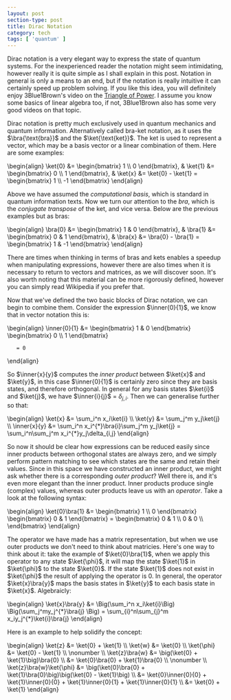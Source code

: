 ```yaml
---
layout: post
section-type: post
title: Dirac Notation
category: tech
tags: [ 'quantum' ]
---
```



Dirac notation is a very elegant way to express
the state of quantum systems. For the inexperienced reader
the notation might seem intimidating, however
really it is quite simple as I
shall explain in this post. Notation in general
is only a means to an end, but if the notation
is really intuitive it can certainly speed up
problem solving. If you like this idea, you will
definitely enjoy 3Blue1Brown's video on the [Triangle
of Power](https://www.youtube.com/watch?v=sULa9Lc4pck).
I assume you know some basics of linear algebra too,
if not, 3Blue1Brown also has some very good videos on that topic.

Dirac notation is pretty much exclusively used
in quantum mechanics and quantum information. Alternatively
 called bra-ket notation, as it uses the
 $\bra{\text{bra}}$ and the $\ket{\text{ket}}$. The ket
 is used to represent a vector, which may be a basis
 vector or a linear combination of them. Here are some
 examples:

 <div>
   \begin{align}
      \ket{0} &=
        \begin{bmatrix}
         1 \\
         0
        \end{bmatrix},
      &
      \ket{1} &=
        \begin{bmatrix}
         0 \\
         1
        \end{bmatrix},
      &
      \ket{x} &= \ket{0} - \ket{1} =
        \begin{bmatrix}
        1 \\
        -1
        \end{bmatrix}
   \end{align}
 </div>

 Above we have assumed the *computational basis*, which is
 standard in quantum information texts. Now we turn our
 attention to the *bra*, which is the *conjugate transpose*
 of the ket, and vice versa. Below are the previous examples but as bras:

 <div>
   \begin{align}
      \bra{0} &=
        \begin{bmatrix}
         1 &
         0
        \end{bmatrix},
      &
      \bra{1} &=
        \begin{bmatrix}
         0 &
         1
        \end{bmatrix},
      &
      \bra{x} &= \bra{0} - \bra{1} =
        \begin{bmatrix}
        1 &
        -1
        \end{bmatrix}
   \end{align}
 </div>

There are times when thinking in terms of bras and kets
enables a speedup when manipulating expressions, however there
are also times when it is necessary to return to vectors
and matrices, as we will discover soon. It's also worth noting that
this material can be more rigorously defined, however you
can simply read Wikipedia if you prefer that.

Now that we've defined the two basic blocks of Dirac notation,
we can begin to combine them. Consider the expression $\inner{0}{1}$,
we know that in vector notation this is:

<div>
  \begin{align}
     \inner{0}{1} &=
       \begin{bmatrix}
        1 &
        0
       \end{bmatrix}
       \begin{bmatrix}
       0 \\
       1
       \end{bmatrix}

       = 0
  \end{align}
</div>

So $\inner{x}{y}$ computes the *inner product* between $\ket{x}$ and $\ket{y}$,
in this case $\inner{0}{1}$ is certainly zero since they are basis states, and
therefore orthogonal. In general for any basis states $\ket{i}$ and $\ket{j}$, we have
$\inner{i}{j}$ = $\delta_{j,i}$. Then we can generalise further so that:

<div>
  \begin{align}
     \ket{x} &= \sum_i^n x_i\ket{i} \\
     \ket{y} &= \sum_j^m y_j\ket{j} \\
     \inner{x}{y} &= \sum_i^n x_i^{*}\bra{i}\sum_j^m y_j\ket{j}
                   = \sum_i^n\sum_j^m x_i^{*}y_j\delta_{i,j}
  \end{align}
</div>

So now it should be clear how expressions can be reduced easily since
inner products between orthogonal states are always zero, and we simply perform
pattern matching to see which states are the same and retain their values.
Since in this space we have constructed an inner product, we might ask
whether there is a corresponding *outer product*? Well there is, and it's
even more elegant than the inner product. Inner products produce single
(complex) values, whereas outer products leave us with an *operator*.
Take a look at the following syntax:

<div>
  \begin{align}
     \ket{0}\bra{1} &=
     \begin{bmatrix}
      1 \\
      0
     \end{bmatrix}
     \begin{bmatrix}
      0 & 1
     \end{bmatrix}
     =
     \begin{bmatrix}
      0 & 1 \\
      0 & 0 \\
     \end{bmatrix}
  \end{align}
</div>

The operator we have made has a matrix representation, but when we use
outer products we don't need to think about matricies. Here's one way
to think about it: take the example of $\ket{0}\bra{1}$, when we
apply this operator to any state $\ket{\phi}$, it will map the state $\ket{1}$
in $\ket{\phi}$ to the state $\ket{0}$. If the state $\ket{1}$ does not exist
in $\ket{\phi}$ the result of applying the operator is 0. In general,
the operator $\ket{x}\bra{y}$ maps the basis states
in $\ket{y}$ to each basis state in $\ket{x}$. Algebraicly:

<div>
  \begin{align}
     \ket{x}\bra{y} &= \Big(\sum_i^n x_i\ket{i}\Big) \Big(\sum_j^my_j^{*}\bra{j} \Big)
                     = \sum_{i}^n\sum_{j}^m x_iy_j^{*}\ket{i}\bra{j}
  \end{align}
</div>

Here is an example to help solidify the concept:

<div>
  \begin{align}
     \ket{z} &= \ket{0} + \ket{1} \\
     \ket{w} &= \ket{0} \\
     \ket{\phi} &= \ket{0} - \ket{1} \\ \nonumber \\
     \ket{z}\bra{w} &= \big(\ket{0} + \ket{1}\big)\bra{0} \\
                    &= \ket{0}\bra{0} + \ket{1}\bra{0} \\ \nonumber \\
     \ket{z}\bra{w}\ket{\phi}
                    &= \big(\ket{0}\bra{0} + \ket{1}\bra{0}\big)\big(\ket{0} - \ket{1}\big) \\
                    &= \ket{0}\inner{0}{0} + \ket{1}\inner{0}{0} + \ket{1}\inner{0}{1} + \ket{1}\inner{0}{1} \\
                    &= \ket{0} + \ket{1}
  \end{align}
</div>
